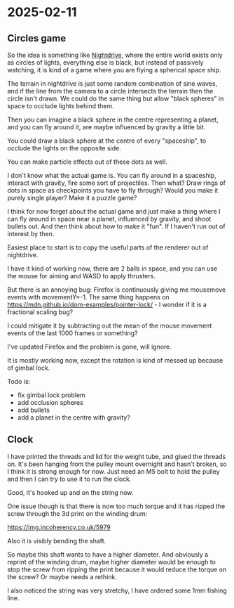 # 2025-02-11

## Circles game

So the idea is something like [Nightdrive](https://incoherency.co.uk/nightdrive/), where
the entire world exists only as circles of lights, everything else is black, but instead
of passively watching, it is kind of a game where you are flying a spherical space
ship.

The terrain in nightdrive is just some random combination of sine waves, and if the line from
the camera to a circle intersects the terrain then the circle isn't drawn. We could do
the same thing but allow "black spheres" in space to occlude lights behind them.

Then you can imagine a black sphere in the centre representing a planet, and you can fly
around it, are maybe influenced by gravity a little bit.

You could draw a black sphere at the centre of every "spaceship", to occlude the lights on
the opposite side.

You can make particle effects out of these dots as well.

I don't know what the actual game is. You can fly around in a spaceship, interact with
gravity, fire some sort of projectiles. Then what? Draw rings of dots in space as
checkpoints you have to fly through? Would you make it purely single player? Make it a puzzle
game?

I think for now forget about the actual game and just make a thing where I can fly around
in space near a planet, influenced by gravity, and shoot bullets out. And then think
about how to make it "fun". If I haven't run out of interest by then.

Easiest place to start is to copy the useful parts of the renderer out of nightdrive.

I have it kind of working now, there are 2 balls in space, and you can use the mouse
for aiming and WASD to apply thrusters.

But there is an annoying bug: Firefox is continuously giving me mousemove events with
movementY=-1. The same thing happens on https://mdn.github.io/dom-examples/pointer-lock/ -
I wonder if it is a fractional scaling bug?

I could mitigate it by subtracting out the mean of the mouse movement events of the
last 1000 frames or something?

I've updated Firefox and the problem is gone, will ignore.

It is mostly working now, except the rotation is kind of messed up because of gimbal
lock.

Todo is:

 * fix gimbal lock problem
 * add occlusion spheres
 * add bullets
 * add a planet in the centre with gravity?

## Clock

I have printed the threads and lid for the weight tube, and glued the threads on. It's
been hanging from the pulley mount overnight and hasn't broken, so I think it is strong
enough for now. Just need an M5 bolt to hold the pulley and then I can try to use it to
run the clock.

Good, it's hooked up and on the string now.

One issue though is that there is now too much torque and it has ripped the screw through
the 3d print on the winding drum:

https://img.incoherency.co.uk/5979

Also it is visibly bending the shaft.

So maybe this shaft wants to have a higher diameter. And obviously a reprint of the winding drum,
maybe higher diameter would be enough to stop the screw from ripping the print because it would reduce the torque on the screw? Or
maybe needs a rethink.

I also noticed the string was very stretchy, I have ordered some 1mm fishing line.
